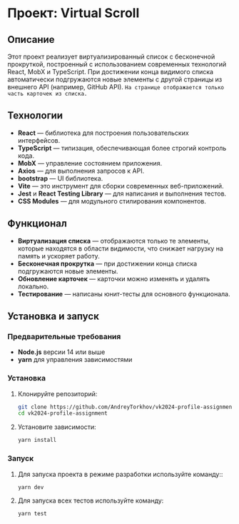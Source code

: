 # Проект: Virtual Scroll

## Описание

Этот проект реализует виртуализированный список с бесконечной прокруткой, построенный с использованием современных технологий React, MobX и TypeScript. При достижении конца видимого списка автоматически подгружаются новые элементы с другой страницы из внешнего API (например, GitHub API).
`На странице отображается только часть карточек из списка.`

## Технологии

- **React** — библиотека для построения пользовательских интерфейсов.
- **TypeScript** — типизация, обеспечивающая более строгий контроль кода.
- **MobX** — управление состоянием приложения.
- **Axios** — для выполнения запросов к API.
- **bootstrap** — UI библиотека.
- **Vite** — это инструмент для сборки современных веб-приложений.
- **Jest** и **React Testing Library** — для написания и выполнения тестов.
- **CSS Modules** — для модульного стилирования компонентов.

## Функционал

- **Виртуализация списка** — отображаются только те элементы, которые находятся в области видимости, что снижает нагрузку на память и ускоряет работу.
- **Бесконечная прокрутка** — при достижении конца списка подгружаются новые элементы.
- **Обновление карточек** — карточки можно изменять и удалять локально.
- **Тестирование** — написаны юнит-тесты для основного функционала.

## Установка и запуск

### Предварительные требования

- **Node.js** версии 14 или выше
- **yarn** для управления зависимостями

### Установка

1. Клонируйте репозиторий:

   ```bash
   git clone https://github.com/AndreyTorkhov/vk2024-profile-assignment.git
   cd vk2024-profile-assignment
   ```

2. Установите зависимости:

   ```bash
   yarn install
   ```

### Запуск

1. Для запуска проекта в режиме разработки используйте команду::

   ```bash
   yarn dev
   ```

2. Для запуска всех тестов используйте команду:

   ```bash
   yarn test
   ```
